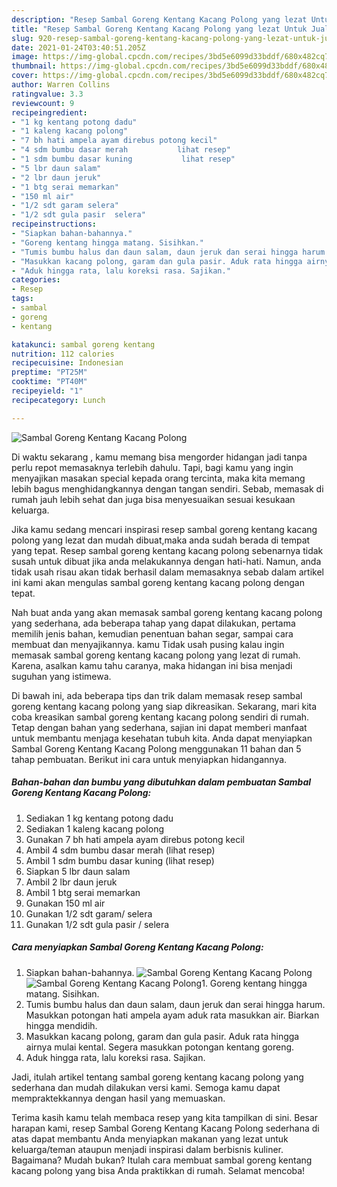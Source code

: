 ```yaml
---
description: "Resep Sambal Goreng Kentang Kacang Polong yang lezat Untuk Jualan"
title: "Resep Sambal Goreng Kentang Kacang Polong yang lezat Untuk Jualan"
slug: 920-resep-sambal-goreng-kentang-kacang-polong-yang-lezat-untuk-jualan
date: 2021-01-24T03:40:51.205Z
image: https://img-global.cpcdn.com/recipes/3bd5e6099d33bddf/680x482cq70/sambal-goreng-kentang-kacang-polong-foto-resep-utama.jpg
thumbnail: https://img-global.cpcdn.com/recipes/3bd5e6099d33bddf/680x482cq70/sambal-goreng-kentang-kacang-polong-foto-resep-utama.jpg
cover: https://img-global.cpcdn.com/recipes/3bd5e6099d33bddf/680x482cq70/sambal-goreng-kentang-kacang-polong-foto-resep-utama.jpg
author: Warren Collins
ratingvalue: 3.3
reviewcount: 9
recipeingredient:
- "1 kg kentang potong dadu"
- "1 kaleng kacang polong"
- "7 bh hati ampela ayam direbus potong kecil"
- "4 sdm bumbu dasar merah           lihat resep"
- "1 sdm bumbu dasar kuning           lihat resep"
- "5 lbr daun salam"
- "2 lbr daun jeruk"
- "1 btg serai memarkan"
- "150 ml air"
- "1/2 sdt garam selera"
- "1/2 sdt gula pasir  selera"
recipeinstructions:
- "Siapkan bahan-bahannya."
- "Goreng kentang hingga matang. Sisihkan."
- "Tumis bumbu halus dan daun salam, daun jeruk dan serai hingga harum. Masukkan potongan hati ampela ayam aduk rata masukkan air. Biarkan hingga mendidih."
- "Masukkan kacang polong, garam dan gula pasir. Aduk rata hingga airnya mulai kental. Segera masukkan potongan kentang goreng."
- "Aduk hingga rata, lalu koreksi rasa. Sajikan."
categories:
- Resep
tags:
- sambal
- goreng
- kentang

katakunci: sambal goreng kentang 
nutrition: 112 calories
recipecuisine: Indonesian
preptime: "PT25M"
cooktime: "PT40M"
recipeyield: "1"
recipecategory: Lunch

---
```



![Sambal Goreng Kentang Kacang Polong](https://img-global.cpcdn.com/recipes/3bd5e6099d33bddf/680x482cq70/sambal-goreng-kentang-kacang-polong-foto-resep-utama.jpg)

Di waktu  sekarang , kamu memang bisa mengorder hidangan jadi tanpa perlu repot memasaknya terlebih dahulu. Tapi, bagi kamu yang ingin menyajikan masakan special kepada orang tercinta, maka kita memang lebih bagus menghidangkannya dengan tangan sendiri. Sebab, memasak di rumah jauh lebih sehat dan juga bisa menyesuaikan sesuai kesukaan keluarga.

Jika kamu sedang mencari inspirasi resep sambal goreng kentang kacang polong yang lezat dan mudah dibuat,maka anda sudah berada di tempat yang tepat. Resep sambal goreng kentang kacang polong  sebenarnya tidak susah untuk dibuat jika anda melakukannya dengan hati-hati. Namun, anda tidak usah risau akan tidak berhasil dalam memasaknya 
sebab dalam artikel ini kami akan mengulas sambal goreng kentang kacang polong dengan tepat.  



Nah buat anda yang akan memasak sambal goreng kentang kacang polong yang sederhana, ada beberapa tahap yang dapat dilakukan, pertama memilih jenis bahan, kemudian penentuan bahan segar, sampai cara membuat dan menyajikannya. kamu Tidak usah pusing kalau ingin memasak sambal goreng kentang kacang polong yang lezat di rumah. Karena, asalkan kamu  tahu caranya, maka hidangan ini bisa menjadi suguhan yang istimewa.

Di bawah ini, ada beberapa tips dan trik dalam memasak resep sambal goreng kentang kacang polong yang siap dikreasikan. Sekarang, mari kita coba kreasikan sambal goreng kentang kacang polong sendiri di rumah. Tetap dengan bahan yang sederhana, sajian ini dapat memberi manfaat untuk membantu menjaga kesehatan tubuh kita. Anda dapat menyiapkan Sambal Goreng Kentang Kacang Polong menggunakan 11 bahan dan 5 tahap pembuatan. Berikut ini cara untuk menyiapkan hidangannya.

<!--inarticleads1-->

##### Bahan-bahan dan bumbu yang dibutuhkan dalam pembuatan Sambal Goreng Kentang Kacang Polong:

1. Sediakan 1 kg kentang potong dadu
1. Sediakan 1 kaleng kacang polong
1. Gunakan 7 bh hati ampela ayam direbus potong kecil
1. Ambil 4 sdm bumbu dasar merah           (lihat resep)
1. Ambil 1 sdm bumbu dasar kuning           (lihat resep)
1. Siapkan 5 lbr daun salam
1. Ambil 2 lbr daun jeruk
1. Ambil 1 btg serai memarkan
1. Gunakan 150 ml air
1. Gunakan 1/2 sdt garam/ selera
1. Gunakan 1/2 sdt gula pasir / selera




<!--inarticleads2-->

##### Cara menyiapkan Sambal Goreng Kentang Kacang Polong:

1. Siapkan bahan-bahannya.
<img src="https://img-global.cpcdn.com/steps/aefa6227d4d5f981/160x128cq70/sambal-goreng-kentang-kacang-polong-langkah-memasak-1-foto.jpg" alt="Sambal Goreng Kentang Kacang Polong"><img src="https://img-global.cpcdn.com/steps/4fb7f849a4d7a11d/160x128cq70/sambal-goreng-kentang-kacang-polong-langkah-memasak-1-foto.jpg" alt="Sambal Goreng Kentang Kacang Polong">1. Goreng kentang hingga matang. Sisihkan.
1. Tumis bumbu halus dan daun salam, daun jeruk dan serai hingga harum. Masukkan potongan hati ampela ayam aduk rata masukkan air. Biarkan hingga mendidih.
1. Masukkan kacang polong, garam dan gula pasir. Aduk rata hingga airnya mulai kental. Segera masukkan potongan kentang goreng.
1. Aduk hingga rata, lalu koreksi rasa. Sajikan.




Jadi, itulah artikel tentang  sambal goreng kentang kacang polong  yang sederhana dan mudah dilakukan versi kami. Semoga kamu dapat mempraktekkannya dengan hasil yang memuaskan. 

Terima kasih kamu telah membaca resep yang kita tampilkan di sini. Besar harapan kami, resep  Sambal Goreng Kentang Kacang Polong sederhana di atas dapat membantu Anda menyiapkan makanan yang lezat untuk keluarga/teman ataupun menjadi inspirasi dalam berbisnis kuliner. Bagaimana? Mudah bukan? Itulah cara membuat sambal goreng kentang kacang polong yang bisa Anda praktikkan di rumah. Selamat mencoba!

